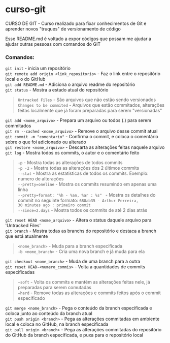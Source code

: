 # curso-git

CURSO DE GIT - Curso realizado para fixar conhecimentos de Git e aprender novos "truques" de versionamento de código

Esse README.md é voltado a expor códigos que possam me ajudar a ajudar outras pessoas com comandos do GIT

### Comandos: 
`git init` - inicia um repositório <br>
`git remote add origin <link_repositorio>` - Faz o link entre o repositório local e o do GitHub <br>
`git add README.md` - Adiciona o arquivo readme do repositório <br>
`git status` - Mostra a estado atual do repositório <br>
 > `Untracked Files` - São arquivos que não estão sendo versionados <br>
 > `Changes to be commited` - Arquivos que estão commitados, alterações feitas localmente que já foram preparadas para           serem "versionadas" <br>
 
`git add <nome_arquivo>` - Prepara um arquivo ou todos (.) para serem commitados <br>
`git rm --cached <nome_arquivo>` - Remove o arquivo desse commit atual <br>
`git commit -m "comentario"` - Confirma o commit, e coloca o comentário sobre o que foi adicionado ou alterado <br>
`git restore <nome_arquivo>` - Descarta as alterações feitas naquele arquivo <br>
`git log` - Mostra todos os commits, o autor e o comentário feito <br>
 > `-p` - Mostra todas as alterações de todos commits <br>
 > `-p -2` - Mostra todas as alterações dos 2 últimos commits <br>
 > `--stat` - Mostra as estatisticas de todos os commits. Exemplo: numero de alterações <br>
 > `--pretty=oneline` - Mostra os commits resumindo em apenas uma linha <br>
 > `--pretty=format: "%h - %an, %ar : %s" ` - Mostra os detalhes do commit no seguinte formato: `688ab35 - Arthur Ferreira,          30 minutes ago : primeiro commit` <br>
 > `--since=2.days` - Mostra todos os commits de até 2 dias atrás <br>
 
`git reset HEAD <nome_arquivo>` - Altera o status daquele arquivo para 'Untracked Files' <br>
`git branch` - Mostra todas as branchs do repositório e destaca a branch que está atualmente <br>
 > `<nome_branch>` - Muda para a branch especificada <br>
 > `-b <nome_branch>` - Cria uma nova branch e já muda para ela <br>
 
`git checkout <nome_branch>` - Muda de uma branch para a outra <br>
`git reset HEAD~<numero_commis>` - Volta a quantidades de commits especificadas <br>
 > `—soft` - Volta os commits e mantém as alterações feitas nele, já preparadas para serem comutadas <br>
 > `—hard` - Remove todas as alterações e commits feitos após o commit especificado <br>
 
`git merge <nome_branch>` - Pega o conteúdo da branch especificada e coloca junto ao conteúdo da branch atual <br>
`git push origin <branch>` - Pega as alterações commitadas em ambiente local e coloca no GitHub, na branch especificada <br>
`git pull origin <branch>` - Pega as alterações commitadas do repositório do GitHub da branch especificada, e puxa para o repositório local <br>
